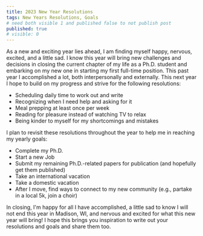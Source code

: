 ```yaml
---
title: 2023 New Year Resolutions    
tags: New Years Resolutions, Goals
# need both visible 1 and published false to not publish post
published: true
# visible: 0
---
```

As a new and exciting year lies ahead, I am finding myself happy, nervous, excited, and a little sad. I know this year will bring new challenges and decisions in closing the current chapter of my life as a Ph.D. student and embarking on my new one in starting my first full-time position. This past year I accomplished a lot, both interpersonally and externally. This next year I hope to build on my progress and strive for the following resolutions:
- Scheduling daily time to work out and write
- Recognizing when I need help and asking for it 
- Meal prepping at least once per week
- Reading for pleasure instead of watching TV to relax
- Being kinder to myself for my shortcomings and mistakes

I plan to revisit these resolutions throughout the year to help me in reaching my yearly goals:
- Complete my Ph.D.
- Start a new Job
- Submit my remaining Ph.D.-related papers for publication (and hopefully get them published)
- Take an international vacation
- Take a domestic vacation
- After I move, find ways to connect to my new community (e.g., partake in a local 5k, join a choir)



In closing, I'm happy for all I have accomplished, a little sad to know I will not end this year in Madison, WI, and nervous and excited for what this new year will bring! I hope this brings you inspiration to write out your resolutions and goals and share them too. 